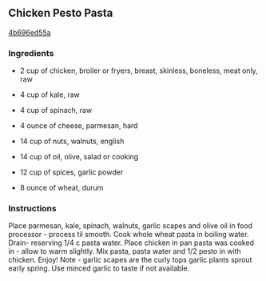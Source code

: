 ## Chicken Pesto Pasta

[4b696ed55a](http://www.food.com/recipe/chicken-pesto-pasta-481485)

### Ingredients

 - 2 cup of chicken, broiler or fryers, breast, skinless, boneless, meat only, raw

 - 4 cup of kale, raw

 - 4 cup of spinach, raw

 - 4 ounce of cheese, parmesan, hard

 - 14 cup of nuts, walnuts, english

 - 14 cup of oil, olive, salad or cooking

 - 12 cup of spices, garlic powder

 - 8 ounce of wheat, durum

### Instructions

Place parmesan, kale, spinach, walnuts, garlic scapes and olive oil in food processor - process til smooth. Cook whole wheat pasta in boiling water. Drain- reserving 1/4 c pasta water. Place chicken in pan pasta was cooked in - allow to warm slightly. Mix pasta, pasta water and 1/2 pesto in with chicken. Enjoy! Note - garlic scapes are the curly tops garlic plants sprout early spring. Use minced garlic to taste if not available.